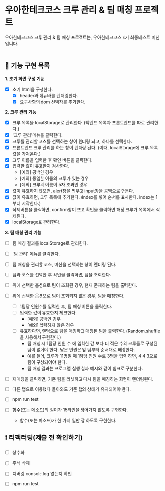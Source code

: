 # 우아한테크코스 크루 관리 & 팀 매칭 프로젝트 
우아한테크코스 크루 관리 & 팀 매칭 프로젝트는, 우아한테크코스 4기 최종테스트 미션입니다.  
<br>

## 🎯 기능 구현 목록  
**1. 초기 화면 구성 기능**
- [x] 초기 html을 구성한다. 
  - [x] header와 메뉴바를 렌더링한다. 
  - [x] 요구사항의 dom 선택자를 추가한다. 

**2. 크루 관리 기능**
- [x] 크루 목록을 localStorage로 관리한다. (백엔드 목록과 프론트엔드를 따로 관리한다.)
- [x] '크루 관리'메뉴를 클릭한다. 
- [x] 크루를 관리할 코스를 선택하는 창이 렌더링 되고, 하나를 선택한다. 
- [x] 프론트엔드 크루 관리를 하는 창이 렌더링 된다. (이때, localStorage에 크루 목록값을 가져온다.)
- [x] 크루 이름을 입력한 후 확인 버튼을 클릭한다. 
- [x] 입력한 값이 유효한지 검사한다. 
  - [예외] 공백인 경우 
  - [예외] 동일한 이름의 크루가 있는 경우 
  - [예외] 크루의 이름이 5자 초과인 경우 
- [x] 값이 유효하지 않으면, alert창을 띄우고 input창을 공백으로 만든다. 
- [x] 값이 유효하면, 크루 목록에 추가한다. (index를 넣어 순서를 표시한다. index는 1부터 시작한다.)
- [x] 삭제버튼을 클릭하면, confirm창이 뜨고 확인을 클릭하면 해당 크루가 목록에서 삭제된다. 
- [x] localStorage로 관리한다. 

**3. 팀 매칭 관리 기능**
- [ ] 팀 매칭 결과를 localStorage로 관리한다. 
- [ ] '팀 관리' 메뉴를 클릭한다. 
- [ ] 팀 매칭을 관리할 코스, 미션을 선택하는 창이 렌더링 된다. 
- [ ] 팀과 코스를 선택한 후 확인을 클릭하면, 팀을 조회한다. 
- [ ] 위에 선택한 옵션으로 팀이 조회된 경우, 현재 존재하는 팀을 출력한다. 
- [ ] 위에 선택한 옵션으로 팀이 조회되지 않은 경우, 팀을 매칭한다. 
  - [ ] 1팀당 인원수를 입력한 후, 팀 매칭 버튼을 클릭한다. 
  - [ ] 입력한 값이 유효한지 체크한다. 
    - [예외] 공백인 경우
    - [예외] 입력하지 않은 경우 
  - [ ] 유효하다면, 랜덤으로 팀을 매칭하고 매칭된 팀을 출력한다. (Random.shuffle을 사용해서 구현한다.)
    - 팀 매칭 시 1팀당 인원 수 에 입력한 값 보다 더 적은 수의 크루들로 구성된 팀이 없어야 한다. 남은 인원은 앞 팀부터 순서대로 배정한다.
    - 예를 들어, 크루가 11명일 때 1팀당 인원 수로 3명을 입력 하면, 4 4 3으로 팀이 구성되어야 한다.
    - 팀 매칭 결과는 프로그램 실행 결과 예시와 같이 쉼표로 구분한다.
- [ ] 재매칭을 클릭하면, 기존 팀을 리셋하고 다시 팀을 매칭하는 화면이 렌더링된다. 

- [ ] 다른 탭으로 이동했다 돌아와도 기존 탭의 상태가 유지되어야 한다.
- [ ] npm run test 
- [ ] 함수(또는 메소드)의 길이가 15라인을 넘어가지 않도록 구현한다.
  - 함수(또는 메소드)가 한 가지 일만 잘 하도록 구현한다.

## ❗️ 리팩터링(제출 전 확인하기)
- [ ] 상수화
- [ ] 주석 삭제 
- [ ] 디버깅 console.log 없는지 확인
- [ ] npm run test 

